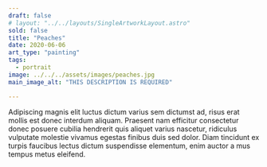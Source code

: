 ```yaml
---
draft: false
# layout: "../../layouts/SingleArtworkLayout.astro"
sold: false
title: "Peaches"
date: 2020-06-06
art_type: "painting"
tags: 
  - portrait
image: ../../../assets/images/peaches.jpg
main_image_alt: "THIS DESCRIPTION IS REQUIRED"

---
```


Adipiscing magnis elit luctus dictum varius sem dictumst ad, risus erat mollis est donec interdum aliquam. Praesent nam efficitur consectetur donec posuere cubilia hendrerit quis aliquet varius nascetur, ridiculus vulputate molestie vivamus egestas finibus duis sed dolor. Diam tincidunt ex turpis faucibus lectus dictum suspendisse elementum, enim auctor a mus tempus metus eleifend.
